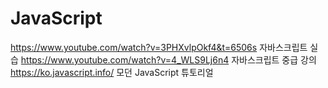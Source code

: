 # JavaScript
https://www.youtube.com/watch?v=3PHXvlpOkf4&t=6506s 자바스크립트 실습
https://www.youtube.com/watch?v=4_WLS9Lj6n4 자바스크립트 중급 강의
https://ko.javascript.info/ 모던 JavaScript 튜토리얼
